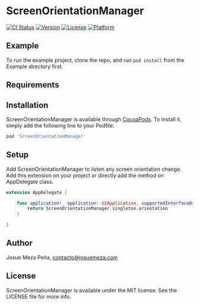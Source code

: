 # ScreenOrientationManager

[![CI Status](http://img.shields.io/travis/josuemeza/ScreenOrientationManager.svg?style=flat)](https://travis-ci.org/josuemeza/ScreenOrientationManager)
[![Version](https://img.shields.io/cocoapods/v/ScreenOrientationManager.svg?style=flat)](http://cocoapods.org/pods/ScreenOrientationManager)
[![License](https://img.shields.io/cocoapods/l/ScreenOrientationManager.svg?style=flat)](http://cocoapods.org/pods/ScreenOrientationManager)
[![Platform](https://img.shields.io/cocoapods/p/ScreenOrientationManager.svg?style=flat)](http://cocoapods.org/pods/ScreenOrientationManager)

## Example

To run the example project, clone the repo, and run `pod install` from the Example directory first.

## Requirements

## Installation

ScreenOrientationManager is available through [CocoaPods](http://cocoapods.org). To install
it, simply add the following line to your Podfile:

```ruby
pod 'ScreenOrientationManager'
```

## Setup

Add ScreenOrientationManager to listen any screen orientation change.
Add this extension on your project or directly add the method on AppDelegate class.

```swift
extension AppDelegate {

    func application(_ application: UIApplication, supportedInterfaceOrientationsFor window: UIWindow?) -> UIInterfaceOrientationMask {
        return ScreenOrientationManager.singleton.orientation
    }

}
```

## Author

Josue Meza Peña, contacto@josuemeza.com

## License

ScreenOrientationManager is available under the MIT license. See the LICENSE file for more info.
